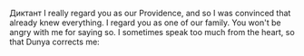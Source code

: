 Диктант
	I really regard you as our Providence, and so I was convinced that already knew everything. I regard you as one of our family. You won't be angry with me for saying so. I sometimes speak too much from the heart, so that Dunya corrects me: 